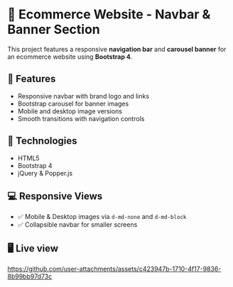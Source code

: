 # 🛒 Ecommerce Website - Navbar & Banner Section

This project features a responsive **navigation bar** and **carousel banner** for an ecommerce website using **Bootstrap 4**.

## 📌 Features

- Responsive navbar with brand logo and links
- Bootstrap carousel for banner images
- Mobile and desktop image versions
- Smooth transitions with navigation controls

## 🚀 Technologies

- HTML5
- Bootstrap 4
- jQuery & Popper.js

## 💻 Responsive Views

- ✅ Mobile & Desktop images via `d-md-none` and `d-md-block`
- ✅ Collapsible navbar for smaller screens

## 🖥️ Live view

https://github.com/user-attachments/assets/c423947b-1710-4f17-9836-8b99bb97d73c

